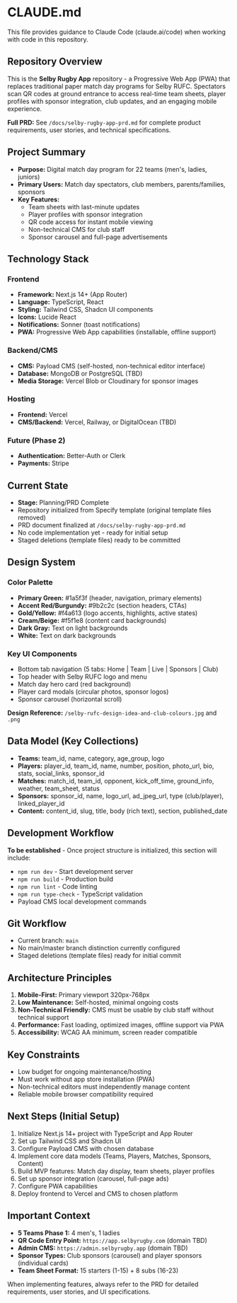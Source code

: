 # CLAUDE.md

This file provides guidance to Claude Code (claude.ai/code) when working with code in this repository.

## Repository Overview

This is the **Selby Rugby App** repository - a Progressive Web App (PWA) that replaces traditional paper match day programs for Selby RUFC. Spectators scan QR codes at ground entrance to access real-time team sheets, player profiles with sponsor integration, club updates, and an engaging mobile experience.

**Full PRD:** See `/docs/selby-rugby-app-prd.md` for complete product requirements, user stories, and technical specifications.

## Project Summary

- **Purpose:** Digital match day program for 22 teams (men's, ladies, juniors)
- **Primary Users:** Match day spectators, club members, parents/families, sponsors
- **Key Features:**
  - Team sheets with last-minute updates
  - Player profiles with sponsor integration
  - QR code access for instant mobile viewing
  - Non-technical CMS for club staff
  - Sponsor carousel and full-page advertisements

## Technology Stack

### Frontend
- **Framework:** Next.js 14+ (App Router)
- **Language:** TypeScript, React
- **Styling:** Tailwind CSS, Shadcn UI components
- **Icons:** Lucide React
- **Notifications:** Sonner (toast notifications)
- **PWA:** Progressive Web App capabilities (installable, offline support)

### Backend/CMS
- **CMS:** Payload CMS (self-hosted, non-technical editor interface)
- **Database:** MongoDB or PostgreSQL (TBD)
- **Media Storage:** Vercel Blob or Cloudinary for sponsor images

### Hosting
- **Frontend:** Vercel
- **CMS/Backend:** Vercel, Railway, or DigitalOcean (TBD)

### Future (Phase 2)
- **Authentication:** Better-Auth or Clerk
- **Payments:** Stripe

## Current State

- **Stage:** Planning/PRD Complete
- Repository initialized from Specify template (original template files removed)
- PRD document finalized at `/docs/selby-rugby-app-prd.md`
- No code implementation yet - ready for initial setup
- Staged deletions (template files) ready to be committed

## Design System

### Color Palette
- **Primary Green:** #1a5f3f (header, navigation, primary elements)
- **Accent Red/Burgundy:** #9b2c2c (section headers, CTAs)
- **Gold/Yellow:** #f4a613 (logo accents, highlights, active states)
- **Cream/Beige:** #f5f1e8 (content card backgrounds)
- **Dark Gray:** Text on light backgrounds
- **White:** Text on dark backgrounds

### Key UI Components
- Bottom tab navigation (5 tabs: Home | Team | Live | Sponsors | Club)
- Top header with Selby RUFC logo and menu
- Match day hero card (red background)
- Player card modals (circular photos, sponsor logos)
- Sponsor carousel (horizontal scroll)

**Design Reference:** `/selby-rufc-design-idea-and-club-colours.jpg` and `.png`

## Data Model (Key Collections)

- **Teams:** team_id, name, category, age_group, logo
- **Players:** player_id, team_id, name, number, position, photo_url, bio, stats, social_links, sponsor_id
- **Matches:** match_id, team_id, opponent, kick_off_time, ground_info, weather, team_sheet, status
- **Sponsors:** sponsor_id, name, logo_url, ad_jpeg_url, type (club/player), linked_player_id
- **Content:** content_id, slug, title, body (rich text), section, published_date

## Development Workflow

**To be established** - Once project structure is initialized, this section will include:
- `npm run dev` - Start development server
- `npm run build` - Production build
- `npm run lint` - Code linting
- `npm run type-check` - TypeScript validation
- Payload CMS local development commands

## Git Workflow

- Current branch: `main`
- No main/master branch distinction currently configured
- Staged deletions (template files) ready for initial commit

## Architecture Principles

1. **Mobile-First:** Primary viewport 320px-768px
2. **Low Maintenance:** Self-hosted, minimal ongoing costs
3. **Non-Technical Friendly:** CMS must be usable by club staff without technical support
4. **Performance:** Fast loading, optimized images, offline support via PWA
5. **Accessibility:** WCAG AA minimum, screen reader compatible

## Key Constraints

- Low budget for ongoing maintenance/hosting
- Must work without app store installation (PWA)
- Non-technical editors must independently manage content
- Reliable mobile browser compatibility required

## Next Steps (Initial Setup)

1. Initialize Next.js 14+ project with TypeScript and App Router
2. Set up Tailwind CSS and Shadcn UI
3. Configure Payload CMS with chosen database
4. Implement core data models (Teams, Players, Matches, Sponsors, Content)
5. Build MVP features: Match day display, team sheets, player profiles
6. Set up sponsor integration (carousel, full-page ads)
7. Configure PWA capabilities
8. Deploy frontend to Vercel and CMS to chosen platform

## Important Context

- **5 Teams Phase 1:** 4 men's, 1 ladies
- **QR Code Entry Point:** `https://app.selbyrugby.com` (domain TBD)
- **Admin CMS:** `https://admin.selbyrugby.app` (domain TBD)
- **Sponsor Types:** Club sponsors (carousel) and player sponsors (individual cards)
- **Team Sheet Format:** 15 starters (1-15) + 8 subs (16-23)

When implementing features, always refer to the PRD for detailed requirements, user stories, and UI specifications.
